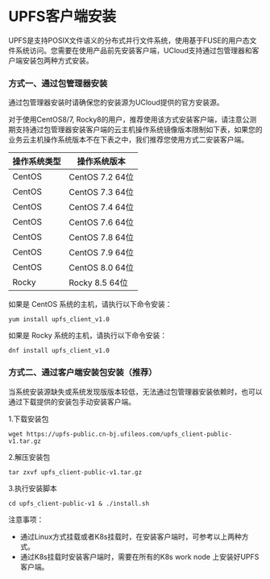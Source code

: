 # UPFS客户端安装


UPFS是支持POSIX文件语义的分布式并行文件系统，使用基于FUSE的用户态文件系统访问。您需要在使用产品前先安装客户端，UCloud支持通过包管理器和客户端安装包两种方式安装。

### 方式一、通过包管理器安装

通过包管理器安装时请确保您的安装源为UCloud提供的官方安装源。

对于使用CentOS8/7, Rocky8的用户，推荐使用该方式安装客户端，请注意公测期支持通过包管理器安装客户端的云主机操作系统镜像版本限制如下表，如果您的业务云主机操作系统版本不在下表之中，我们推荐您使用方式二安装客户端。

| 操作系统类型 | 操作系统版本         |        
|--------|----------------|
| CentOS | CentOS 7.2 64位 |
| CentOS | CentOS 7.3 64位 |
| CentOS | CentOS 7.4 64位 |
| CentOS | CentOS 7.6 64位 |
| CentOS | CentOS 7.8 64位 |
| CentOS | CentOS 7.9 64位 |
| CentOS | CentOS 8.0 64位 |
| Rocky| Rocky 8.5 64位 |

如果是 CentOS 系统的主机，请执行以下命令安装：

```shell
yum install upfs_client_v1.0
```

如果是 Rocky 系统的主机，请执行以下命令安装：

```shell
dnf install upfs_client_v1.0
```

### 方式二、通过客户端安装包安装（推荐）

当系统安装源缺失或系统发现版版本较低，无法通过包管理器安装依赖时，也可以通过下载提供的安装包手动安装客户端。

1.下载安装包

```shell
wget https://upfs-public.cn-bj.ufileos.com/upfs_client-public-v1.tar.gz
```

2.解压安装包

```shell
tar zxvf upfs_client-public-v1.tar.gz
```

3.执行安装脚本

```shell
cd upfs_client-public-v1 & ./install.sh
```

注意事项：
  - 通过Linux方式挂载或者K8s挂载时，在安装客户端时，可参考以上两种方式。
  - 通过K8s挂载时安装客户端时，需要在所有的K8s work node 上安装好UPFS客户端。